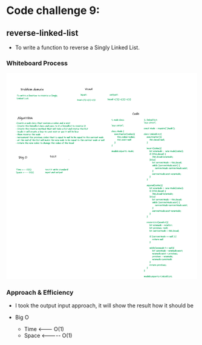 # Code challenge 9:

## reverse-linked-list
<!-- Description of the challenge -->
- To write a function to reverse a Singly Linked List.

### Whiteboard Process
<!-- Embedded whiteboard image -->

![image](/images/reverse-ll.png)

### Approach & Efficiency
<!-- What approach did you take? Discuss Why. What is the Big O space/time for this approach? -->
- I took the output input approach, it will show the result how it should be 

- Big O 
   - Time <--- O(1)
   - Space <----- O(1)